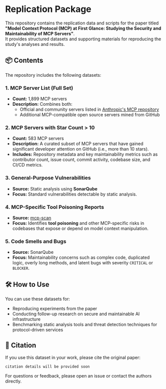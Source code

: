 # Replication Package

This repository contains the replication data and scripts for the paper titled  
**"Model Context Protocol (MCP) at First Glance: Studying the Security and Maintainability of MCP Servers"**.  
It provides structured datasets and supporting materials for reproducing the study's analyses and results.

## 📦 Contents

The repository includes the following datasets:

### 1. MCP Server List (Full Set)
- **Count:** 1,899 MCP servers
- **Description:** Combines both:
  - Official and community servers listed in <a href="https://github.com/modelcontextprotocol/servers" target="_blank">Anthropic's MCP repository</a>
  - Additional MCP-compatible open source servers mined from GitHub

### 2. MCP Servers with Star Count > 10
- **Count:** 583 MCP servers
- **Description:** A curated subset of MCP servers that have gained significant developer attention on GitHub (i.e., more than 10 stars).
- **Includes:** Repository metadata and key maintainability metrics such as contributor count, issue count, commit activity, codebase size, and CI/CD metrics.

### 3. General-Purpose Vulnerabilities
- **Source:** Static analysis using **SonarQube**
- **Focus:** Standard vulnerabilities detectable by static analysis.

### 4. MCP-Specific Tool Poisoning Reports
- **Source:** <a href="https://github.com/invariantlabs-ai/mcp-scan" target="_blank">mcp-scan</a>
- **Focus:** Identifies **tool poisoning** and other MCP-specific risks in codebases that expose or depend on model context manipulation.

### 5. Code Smells and Bugs
- **Source:** SonarQube
- **Focus:** Maintainability concerns such as complex code, duplicated logic, overly long methods, and latent bugs with severity `CRITICAL` or `BLOCKER`.

## 🛠 How to Use

You can use these datasets for:
- Reproducing experiments from the paper
- Conducting follow-up research on secure and maintainable AI infrastructure
- Benchmarking static analysis tools and threat detection techniques for protocol-driven services

## 📜 Citation

If you use this dataset in your work, please cite the original paper:

```
citation details will be provided soon
```

For questions or feedback, please open an issue or contact the authors directly.
